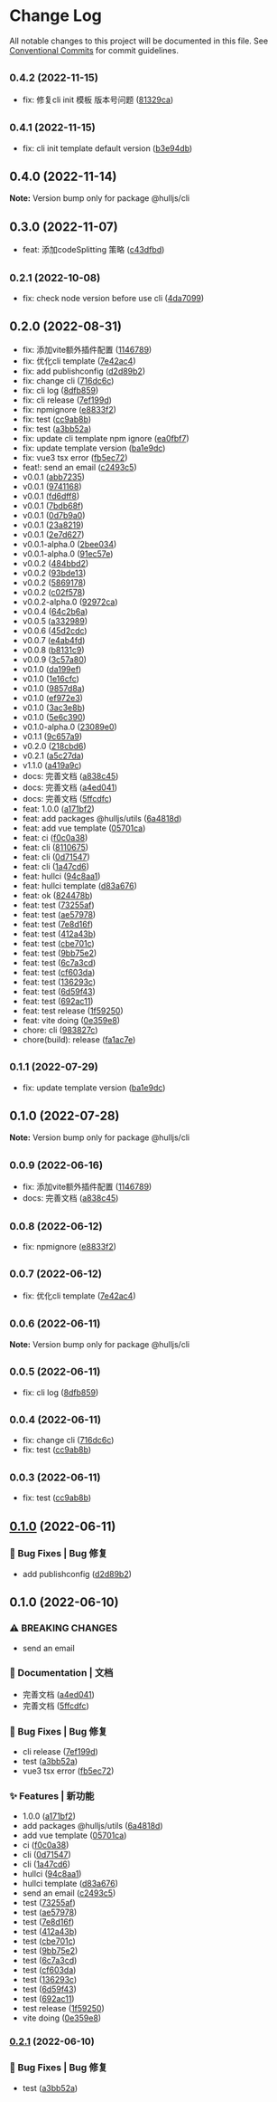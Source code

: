 # Change Log

All notable changes to this project will be documented in this file.
See [Conventional Commits](https://conventionalcommits.org) for commit guidelines.

## <small>0.4.2 (2022-11-15)</small>

* fix: 修复cli init 模板 版本号问题 ([81329ca](https://github.com/luoguoxiong/hulljs/commit/81329ca))





## <small>0.4.1 (2022-11-15)</small>

* fix: cli init template default version ([b3e94db](https://github.com/luoguoxiong/hulljs/commit/b3e94db))





## 0.4.0 (2022-11-14)

**Note:** Version bump only for package @hulljs/cli





## 0.3.0 (2022-11-07)

* feat: 添加codeSplitting 策略 ([c43dfbd](https://github.com/luoguoxiong/hulljs/commit/c43dfbd))





## <small>0.2.1 (2022-10-08)</small>

* fix: check node version before use cli ([4da7099](https://github.com/luoguoxiong/hulljs/commit/4da7099))





## 0.2.0 (2022-08-31)

* fix: 添加vite额外插件配置 ([1146789](https://github.com/luoguoxiong/hulljs/commit/1146789))
* fix: 优化cli template ([7e42ac4](https://github.com/luoguoxiong/hulljs/commit/7e42ac4))
* fix: add publishconfig ([d2d89b2](https://github.com/luoguoxiong/hulljs/commit/d2d89b2))
* fix: change cli ([716dc6c](https://github.com/luoguoxiong/hulljs/commit/716dc6c))
* fix: cli log ([8dfb859](https://github.com/luoguoxiong/hulljs/commit/8dfb859))
* fix: cli release ([7ef199d](https://github.com/luoguoxiong/hulljs/commit/7ef199d))
* fix: npmignore ([e8833f2](https://github.com/luoguoxiong/hulljs/commit/e8833f2))
* fix: test ([cc9ab8b](https://github.com/luoguoxiong/hulljs/commit/cc9ab8b))
* fix: test ([a3bb52a](https://github.com/luoguoxiong/hulljs/commit/a3bb52a))
* fix: update cli template npm ignore ([ea0fbf7](https://github.com/luoguoxiong/hulljs/commit/ea0fbf7))
* fix: update template version ([ba1e9dc](https://github.com/luoguoxiong/hulljs/commit/ba1e9dc))
* fix: vue3 tsx error ([fb5ec72](https://github.com/luoguoxiong/hulljs/commit/fb5ec72))
* feat!: send an email ([c2493c5](https://github.com/luoguoxiong/hulljs/commit/c2493c5))
* v0.0.1 ([abb7235](https://github.com/luoguoxiong/hulljs/commit/abb7235))
* v0.0.1 ([9741168](https://github.com/luoguoxiong/hulljs/commit/9741168))
* v0.0.1 ([fd6dff8](https://github.com/luoguoxiong/hulljs/commit/fd6dff8))
* v0.0.1 ([7bdb68f](https://github.com/luoguoxiong/hulljs/commit/7bdb68f))
* v0.0.1 ([0d7b9a0](https://github.com/luoguoxiong/hulljs/commit/0d7b9a0))
* v0.0.1 ([23a8219](https://github.com/luoguoxiong/hulljs/commit/23a8219))
* v0.0.1 ([2e7d627](https://github.com/luoguoxiong/hulljs/commit/2e7d627))
* v0.0.1-alpha.0 ([2bee034](https://github.com/luoguoxiong/hulljs/commit/2bee034))
* v0.0.1-alpha.0 ([91ec57e](https://github.com/luoguoxiong/hulljs/commit/91ec57e))
* v0.0.2 ([484bbd2](https://github.com/luoguoxiong/hulljs/commit/484bbd2))
* v0.0.2 ([93bde13](https://github.com/luoguoxiong/hulljs/commit/93bde13))
* v0.0.2 ([5869178](https://github.com/luoguoxiong/hulljs/commit/5869178))
* v0.0.2 ([c02f578](https://github.com/luoguoxiong/hulljs/commit/c02f578))
* v0.0.2-alpha.0 ([92972ca](https://github.com/luoguoxiong/hulljs/commit/92972ca))
* v0.0.4 ([64c2b6a](https://github.com/luoguoxiong/hulljs/commit/64c2b6a))
* v0.0.5 ([a332989](https://github.com/luoguoxiong/hulljs/commit/a332989))
* v0.0.6 ([45d2cdc](https://github.com/luoguoxiong/hulljs/commit/45d2cdc))
* v0.0.7 ([e4ab4fd](https://github.com/luoguoxiong/hulljs/commit/e4ab4fd))
* v0.0.8 ([b8131c9](https://github.com/luoguoxiong/hulljs/commit/b8131c9))
* v0.0.9 ([3c57a80](https://github.com/luoguoxiong/hulljs/commit/3c57a80))
* v0.1.0 ([da199ef](https://github.com/luoguoxiong/hulljs/commit/da199ef))
* v0.1.0 ([1e16cfc](https://github.com/luoguoxiong/hulljs/commit/1e16cfc))
* v0.1.0 ([9857d8a](https://github.com/luoguoxiong/hulljs/commit/9857d8a))
* v0.1.0 ([ef972e3](https://github.com/luoguoxiong/hulljs/commit/ef972e3))
* v0.1.0 ([3ac3e8b](https://github.com/luoguoxiong/hulljs/commit/3ac3e8b))
* v0.1.0 ([5e6c390](https://github.com/luoguoxiong/hulljs/commit/5e6c390))
* v0.1.0-alpha.0 ([23089e0](https://github.com/luoguoxiong/hulljs/commit/23089e0))
* v0.1.1 ([9c657a9](https://github.com/luoguoxiong/hulljs/commit/9c657a9))
* v0.2.0 ([218cbd6](https://github.com/luoguoxiong/hulljs/commit/218cbd6))
* v0.2.1 ([a5c27da](https://github.com/luoguoxiong/hulljs/commit/a5c27da))
* v1.1.0 ([a419a9c](https://github.com/luoguoxiong/hulljs/commit/a419a9c))
* docs: 完善文档 ([a838c45](https://github.com/luoguoxiong/hulljs/commit/a838c45))
* docs: 完善文档 ([a4ed041](https://github.com/luoguoxiong/hulljs/commit/a4ed041))
* docs: 完善文档 ([5ffcdfc](https://github.com/luoguoxiong/hulljs/commit/5ffcdfc))
* feat: 1.0.0 ([a171bf2](https://github.com/luoguoxiong/hulljs/commit/a171bf2))
* feat: add packages @hulljs/utils ([6a4818d](https://github.com/luoguoxiong/hulljs/commit/6a4818d))
* feat: add vue template ([05701ca](https://github.com/luoguoxiong/hulljs/commit/05701ca))
* feat: ci ([f0c0a38](https://github.com/luoguoxiong/hulljs/commit/f0c0a38))
* feat: cli ([8110675](https://github.com/luoguoxiong/hulljs/commit/8110675))
* feat: cli ([0d71547](https://github.com/luoguoxiong/hulljs/commit/0d71547))
* feat: cli ([1a47cd6](https://github.com/luoguoxiong/hulljs/commit/1a47cd6))
* feat: hullci ([94c8aa1](https://github.com/luoguoxiong/hulljs/commit/94c8aa1))
* feat: hullci template ([d83a676](https://github.com/luoguoxiong/hulljs/commit/d83a676))
* feat: ok ([824478b](https://github.com/luoguoxiong/hulljs/commit/824478b))
* feat: test ([73255af](https://github.com/luoguoxiong/hulljs/commit/73255af))
* feat: test ([ae57978](https://github.com/luoguoxiong/hulljs/commit/ae57978))
* feat: test ([7e8d16f](https://github.com/luoguoxiong/hulljs/commit/7e8d16f))
* feat: test ([412a43b](https://github.com/luoguoxiong/hulljs/commit/412a43b))
* feat: test ([cbe701c](https://github.com/luoguoxiong/hulljs/commit/cbe701c))
* feat: test ([9bb75e2](https://github.com/luoguoxiong/hulljs/commit/9bb75e2))
* feat: test ([6c7a3cd](https://github.com/luoguoxiong/hulljs/commit/6c7a3cd))
* feat: test ([cf603da](https://github.com/luoguoxiong/hulljs/commit/cf603da))
* feat: test ([136293c](https://github.com/luoguoxiong/hulljs/commit/136293c))
* feat: test ([6d59f43](https://github.com/luoguoxiong/hulljs/commit/6d59f43))
* feat: test ([692ac11](https://github.com/luoguoxiong/hulljs/commit/692ac11))
* feat: test release ([1f59250](https://github.com/luoguoxiong/hulljs/commit/1f59250))
* feat: vite doing ([0e359e8](https://github.com/luoguoxiong/hulljs/commit/0e359e8))
* chore: cli ([983827c](https://github.com/luoguoxiong/hulljs/commit/983827c))
* chore(build): release ([fa1ac7e](https://github.com/luoguoxiong/hulljs/commit/fa1ac7e))





## <small>0.1.1 (2022-07-29)</small>

* fix: update template version ([ba1e9dc](https://github.com/luoguoxiong/hulljs/commit/ba1e9dc))





## 0.1.0 (2022-07-28)

**Note:** Version bump only for package @hulljs/cli





## <small>0.0.9 (2022-06-16)</small>

* fix: 添加vite额外插件配置 ([1146789](https://github.com/luoguoxiong/hulljs/commit/1146789))
* docs: 完善文档 ([a838c45](https://github.com/luoguoxiong/hulljs/commit/a838c45))





## <small>0.0.8 (2022-06-12)</small>

* fix: npmignore ([e8833f2](https://github.com/luoguoxiong/hulljs/commit/e8833f2))





## <small>0.0.7 (2022-06-12)</small>

* fix: 优化cli template ([7e42ac4](https://github.com/luoguoxiong/hulljs/commit/7e42ac4))





## <small>0.0.6 (2022-06-11)</small>

**Note:** Version bump only for package @hulljs/cli





## <small>0.0.5 (2022-06-11)</small>

* fix: cli log ([8dfb859](https://github.com/luoguoxiong/hulljs/commit/8dfb859))





## <small>0.0.4 (2022-06-11)</small>

* fix: change cli ([716dc6c](https://github.com/luoguoxiong/hulljs/commit/716dc6c))
* fix: test ([cc9ab8b](https://github.com/luoguoxiong/hulljs/commit/cc9ab8b))





## <small>0.0.3 (2022-06-11)</small>

* fix: test ([cc9ab8b](https://github.com/luoguoxiong/hulljs/commit/cc9ab8b))





## [0.1.0](https://github.com/luoguoxiong/hulljs/compare/v0.0.3...v0.1.0) (2022-06-11)


### 🐛 Bug Fixes | Bug 修复

* add publishconfig ([d2d89b2](https://github.com/luoguoxiong/hulljs/commit/d2d89b27e89bef094a0d7f3ade77122395a78bc0))



## 0.1.0 (2022-06-10)


### ⚠ BREAKING CHANGES

* send an email

### 📝 Documentation | 文档

* 完善文档 ([a4ed041](https://github.com/luoguoxiong/hulljs/commit/a4ed041ea0aac4fb119559ca5c898c4e5cfba2f3))
* 完善文档 ([5ffcdfc](https://github.com/luoguoxiong/hulljs/commit/5ffcdfcf0c94885c0ea05481102acc8ea765a08a))


### 🐛 Bug Fixes | Bug 修复

* cli release ([7ef199d](https://github.com/luoguoxiong/hulljs/commit/7ef199d339da8103fcc24219a6d589cde09ee3de))
* test ([a3bb52a](https://github.com/luoguoxiong/hulljs/commit/a3bb52a9a04bc713e3d470eb7b081005a31a48ee))
* vue3 tsx error ([fb5ec72](https://github.com/luoguoxiong/hulljs/commit/fb5ec7273b817f76ad359cfb8e9dabbb0eed7f04))


### ✨ Features | 新功能

* 1.0.0 ([a171bf2](https://github.com/luoguoxiong/hulljs/commit/a171bf2637f50a4ef6a757200d38affd9d74c742))
* add packages @hulljs/utils ([6a4818d](https://github.com/luoguoxiong/hulljs/commit/6a4818dfd32770136734027c866787552e496ced))
* add vue template ([05701ca](https://github.com/luoguoxiong/hulljs/commit/05701cabdc6b9dc370a00be8158a7fa993ee63b3))
* ci ([f0c0a38](https://github.com/luoguoxiong/hulljs/commit/f0c0a383aea043c64dc0f4cb23fbd722073ab7b2))
* cli ([0d71547](https://github.com/luoguoxiong/hulljs/commit/0d7154739f2af99f097f5857e5e4da7a0887b8c1))
* cli ([1a47cd6](https://github.com/luoguoxiong/hulljs/commit/1a47cd6e44439cb94d1080cc3e0ee6556271383c))
* hullci ([94c8aa1](https://github.com/luoguoxiong/hulljs/commit/94c8aa17cc0cf1d53027c87e9f9dca80bb7a5b3b))
* hullci template ([d83a676](https://github.com/luoguoxiong/hulljs/commit/d83a67617d322a09d0d48d1c871bb6422f26077c))
* send an email ([c2493c5](https://github.com/luoguoxiong/hulljs/commit/c2493c5831a8a454f88e6f12494755443cb43e0a))
* test ([73255af](https://github.com/luoguoxiong/hulljs/commit/73255af4f4a0fac7ce23bf0e3aa89e4577d9073b))
* test ([ae57978](https://github.com/luoguoxiong/hulljs/commit/ae57978001f3b7d7760cb0510e6baa7fa3bb8972))
* test ([7e8d16f](https://github.com/luoguoxiong/hulljs/commit/7e8d16f2debada9c6039c458bdbf289703fd503c))
* test ([412a43b](https://github.com/luoguoxiong/hulljs/commit/412a43b82ec447ddc05c8be412e84a100661dd38))
* test ([cbe701c](https://github.com/luoguoxiong/hulljs/commit/cbe701cb048f668ff4ec2d1ee1cb21e8ef87f930))
* test ([9bb75e2](https://github.com/luoguoxiong/hulljs/commit/9bb75e230ed96033daa88b43c32d02af73cf5908))
* test ([6c7a3cd](https://github.com/luoguoxiong/hulljs/commit/6c7a3cdcdbdb51c0a09f54b980e19320e94eb02c))
* test ([cf603da](https://github.com/luoguoxiong/hulljs/commit/cf603da4ad397f984352294fd4c66e994b35a74f))
* test ([136293c](https://github.com/luoguoxiong/hulljs/commit/136293c0e6d9e1fbcc37bf3a5d659978c81289b0))
* test ([6d59f43](https://github.com/luoguoxiong/hulljs/commit/6d59f43edde66d27b8d1eaed0fecd65d9b812587))
* test ([692ac11](https://github.com/luoguoxiong/hulljs/commit/692ac11d93107e894184e05dd1941eabe7867b78))
* test release ([1f59250](https://github.com/luoguoxiong/hulljs/commit/1f592508321fab77b739d9977e293b49063fb173))
* vite doing ([0e359e8](https://github.com/luoguoxiong/hulljs/commit/0e359e830031dcd14792a7ef4e3a85768b1ce11d))



### [0.2.1](https://github.com/luoguoxiong/hulljs/compare/v0.2.0...v0.2.1) (2022-06-10)


### 🐛 Bug Fixes | Bug 修复

* test ([a3bb52a](https://github.com/luoguoxiong/hulljs/commit/a3bb52a9a04bc713e3d470eb7b081005a31a48ee))
